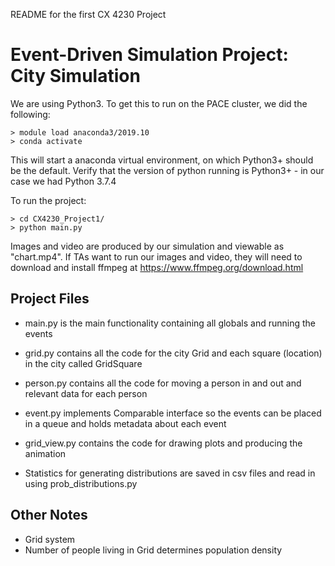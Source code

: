 README for the first CX 4230 Project

# Event-Driven Simulation Project: City Simulation


We are using Python3. To get this to run on the PACE cluster, we did the following:
```
> module load anaconda3/2019.10
> conda activate
```
This will start a anaconda virtual environment, on which Python3+ should be the default. 
Verify that the version of python running is Python3+ - in our case we had Python 3.7.4


To run the project:
```
> cd CX4230_Project1/ 
> python main.py
```

Images and video are produced by our simulation and viewable as "chart.mp4". If TAs want to run our images and video, 
they will need to download and install ffmpeg at https://www.ffmpeg.org/download.html

## Project Files

- main.py is the main functionality containing all globals and running the events

- grid.py contains all the code for the city Grid and each square (location) in the city called GridSquare

- person.py contains all the code for moving a person in and out and relevant data for each person

- event.py implements Comparable interface so the events can be placed in a queue and holds metadata about each event

- grid_view.py contains the code for drawing plots and producing the animation

- Statistics for generating distributions are saved in csv files and read in using prob_distributions.py



## Other Notes
- Grid system
- Number of people living in Grid determines population density

